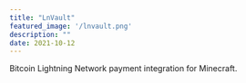 ```yaml
---
title: "LnVault"
featured_image: '/lnvault.png'
description: ""
date: 2021-10-12
---
```

Bitcoin Lightning Network payment integration for Minecraft.
<!--more-->  